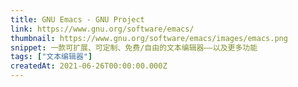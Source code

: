 ```yaml
---
title: GNU Emacs - GNU Project
link: https://www.gnu.org/software/emacs/
thumbnail: https://www.gnu.org/software/emacs/images/emacs.png
snippet: 一款可扩展、可定制、免费/自由的文本编辑器——以及更多功能
tags: ["文本编辑器"]
createdAt: 2021-06-26T00:00:00.000Z
---
```

